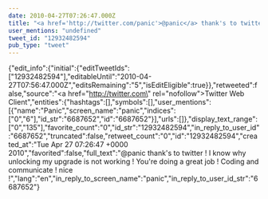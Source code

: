 ```yaml
---
date: 2010-04-27T07:26:47.000Z
title: "<a href='http://twitter.com/panic'>@panic</a> thank's to twitter ! I know why unlocking my upgrade is not working ! You're doing a great job ! Coding and communicate ! nice !″"
user_mentions: "undefined"
tweet_id: "12932482594"
pub_type: "tweet"
---
```

{"edit_info":{"initial":{"editTweetIds":["12932482594"],"editableUntil":"2010-04-27T07:56:47.000Z","editsRemaining":"5","isEditEligible":true}},"retweeted":false,"source":"<a href=\"http://twitter.com\" rel=\"nofollow\">Twitter Web Client</a>","entities":{"hashtags":[],"symbols":[],"user_mentions":[{"name":"Panic","screen_name":"panic","indices":["0","6"],"id_str":"6687652","id":"6687652"}],"urls":[]},"display_text_range":["0","135"],"favorite_count":"0","id_str":"12932482594","in_reply_to_user_id":"6687652","truncated":false,"retweet_count":"0","id":"12932482594","created_at":"Tue Apr 27 07:26:47 +0000 2010","favorited":false,"full_text":"@panic thank's to twitter ! I know why unlocking my upgrade is not working ! You're doing a great job ! Coding and communicate ! nice !","lang":"en","in_reply_to_screen_name":"panic","in_reply_to_user_id_str":"6687652"}

